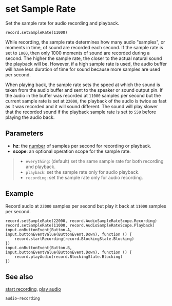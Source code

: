 # set Sample Rate

Set the sample rate for audio recording and playback.

```sig
record.setSampleRate(11000)
```

While recording, the sample rate determines how many audio "samples", or moments in time, of sound are recorded each second. If the sample rate is set to `1000`, then only 1000 moments of sound are recorded during a second. The higher the sample rate, the closer to the actual natural sound the playback will be. However, if a high sample rate is used, the audio buffer will have less duration of time for sound because more samples are used per second.

When playing back, the sample rate sets the speed at which the sound is taken from the audio buffer and sent to the speaker or sound output pin. If the audio in the buffer was recorded at `11000` samples per second but the current sample rate is set at `22000`, the playback of the audio is twice as fast as it was recorded and it will sound different. The sound will play slower that the recorded sound if the playback sample rate is set to `550` before playing the audio back.

## Parameters

* **hz**: the [number](/types/number) of samples per second for recording or playback.
* **scope**: an optional operation scope for the sample rate.
>* `everything`: (default) set the same sample rate for both recording and playback.
>* `playback`: set the sample rate only for audio playback.
> * `recording`: set the sample rate only for audio recording.

## Example

Record audio at `22000` samples per second but play it back at `11000` samples per second.

```blocks
record.setSampleRate(22000, record.AudioSampleRateScope.Recording)
record.setSampleRate(11000, record.AudioSampleRateScope.Playback)
input.onButtonEvent(Button.A, input.buttonEventValue(ButtonEvent.Down), function () {
    record.startRecording(record.BlockingState.Blocking)
})
input.onButtonEvent(Button.B, input.buttonEventValue(ButtonEvent.Down), function () {
    record.playAudio(record.BlockingState.Blocking)
})
```

## See also

[start recording](/reference/record/start-recording),
[play audio](/reference/record/play-audio)

```package
audio-recording
```

